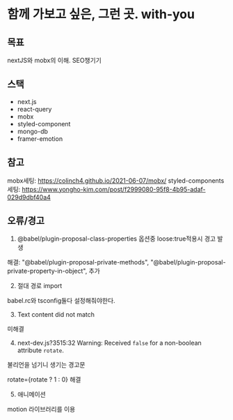 # 함께 가보고 싶은, 그런 곳. with-you

## 목표

nextJS와 mobx의 이해.
SEO챙기기

## 스택

- next.js
- react-query
- mobx
- styled-component
- mongo-db
- framer-emotion

## 참고

mobx세팅: https://colinch4.github.io/2021-06-07/mobx/
styled-components 세팅: https://www.yongho-kim.com/post/f2999080-95f8-4b95-adaf-029d9dbf40a4

## 오류/경고

1. @babel/plugin-proposal-class-properties 옵션중 loose:true적용시 경고 발생

해결: "@babel/plugin-proposal-private-methods", "@babel/plugin-proposal-private-property-in-object", 추가

2. 절대 경로 import

babel.rc와 tsconfig둘다 설정해줘야한다.

3. Text content did not match

미해결

4. next-dev.js?3515:32 Warning: Received `false` for a non-boolean attribute `rotate`.

불리언을 넘기니 생기는 경고문

rotate={rotate ? 1 : 0} 해결

5. 애니메이션

motion 라이브러리를 이용
